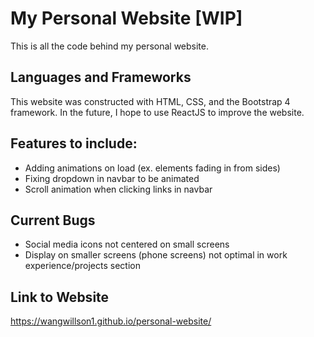 # My Personal Website [WIP]
This is all the code behind my personal website. 

## Languages and Frameworks
This website was constructed with HTML, CSS, and the Bootstrap 4 framework. In the future, I hope to use ReactJS to improve the website.

## Features to include:
- Adding animations on load (ex. elements fading in from sides)
- Fixing dropdown in navbar to be animated
- Scroll animation when clicking links in navbar

## Current Bugs
- Social media icons not centered on small screens
- Display on smaller screens (phone screens) not optimal in work experience/projects section

## Link to Website
https://wangwillson1.github.io/personal-website/
